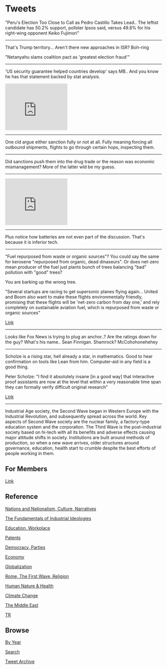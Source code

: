 # Tweets

"Peru's Election Too Close to Call as Pedro Castillo Takes Lead.. The
leftist candidate has 50.2% support, pollster Ipsos said, versus 49.8%
for his right-wing opponent Keiko Fujimori"

---

That's Trump territory... Aren't there new approaches in ISR? Boh-ring

"Netanyahu slams coalition pact as 'greatest election fraud'"

---

'US security guarantee helped countries develop' says MB.. And you
know he has that statement backed by stat analysis. 

<iframe width="200" src="https://www.youtube.com/embed/XjzXB-_-ny4?start=776&end=961" title="YouTube video player" frameborder="0" allow="accelerometer; autoplay; clipboard-write; encrypted-media; gyroscope; picture-in-picture" allowfullscreen></iframe>

---

One cld argue either sanction fully or not at all. Fully meaning
forcing all outbound shipments, flights to go through certain hops,
inspecting them.

---

Did sanctions push them into the drug trade or the reason was economic
mismanagement? More of the latter wld be my guess.

---

<iframe width="200" src="https://www.youtube.com/embed/IrhqLvAhli0?start=144" title="YouTube video player" frameborder="0" allow="accelerometer; autoplay; clipboard-write; encrypted-media; gyroscope; picture-in-picture" allowfullscreen></iframe>

---

Plus notice how batteries are not even part of the discussion. That's
because it is inferior tech.

---

"Fuel repurposed from waste or organic sources"? You could say the
same for kerosene "repurposed from organic, dead dinaseurs". Or does
net-zero mean producer of the fuel just plants bunch of trees
balancing "bad" pollution with "good" trees?

You are barking up the wrong tree.

"Several startups are racing to get supersonic planes flying
again... United and Boom also want to make these flights
environmentally friendly, promising that these flights will be
'net-zero carbon from day one,' and rely completely on sustainable
aviation fuel, which is repurposed from waste or organic sources"

[Link](https://www.vox.com/recode/22508975/united-supersonic-plane-concorde-boom-hermeus-virgin-nasa)

---

Looks like Fox News is trying to plug an anchor..?  Are the ratings
down for the guy?  What's his name.. Sean Finnigan. Shamrock?
McCohohonehehey

---

Scholze is a rising star, hell already a star, in mathematics. Good to
hear confirmation on tools like Lean from him. Computer-aid in any
field is a good thing.

Peter Scholze: "I find it absolutely insane [in a good way] that
interactive proof assistants are now at the level that within a very
reasonable time span they can formally verify difficult original
research"

[Link](https://xenaproject.wordpress.com/2021/06/05/half-a-year-of-the-liquid-tensor-experiment-amazing-developments/)

---

Industrial Age society, the Second Wave began in Western Europe with
the Industrial Revolution, and subsequently spread across the
world. Key aspects of Second Wave society are the nuclear family, a
factory-type education system and the corporation. The Third Wave is
the post-industrial society based on hi-tech with all its benefits and
adverse effects causing major attitude shifts in society. Institutions
are built around methods of production, so when a new wave arrives,
older structures around governance, education, health start to crumble
despite the best efforts of people working in them.

## For Members

[Link](https://thirdwave-members.herokuapp.com)

## Reference

[Nations and Nationalism, Culture, Narratives](/2013/02/nations-and-nationalism.md)

[The Fundamentals of Industrial Ideologies](/2011/04/fundamentals-of-industrial-ideologies.md)

[Education, Workplace](2017/09/education-workplace.md)

[Patents](/2018/09/patents.md)

[Democracy, Parties](/2016/11/democracy.md)

[Economy](/2018/05/economy.md)

[Globalization](/2018/09/globalization.md)

[Rome, The First Wave, Religion](/2017/12/rome.md)

[Human Nature & Health](/2020/07/human-nature.md)

[Climate Change](/2018/12/climate.md)

[The Middle East](/2019/07/middleeast.md)

[TR](../tr)

## Browse

[By Year](years.md)

[Search](search.html)

[Tweet Archive](/tweets/README.md)


